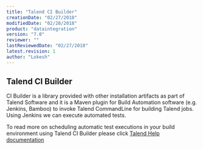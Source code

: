 ```yaml
---
title: "Talend CI Builder"
creationDate: "02/27/2018"
modifiedDate: "02/28/2018"
product: "dataintegration"
version: "7.0"
reviewer: ""
lastReviewedDate: "02/27/2018"
latest.revision: 1
author: "Lokesh"
---
```


## Talend CI Builder

CI Builder is a library provided with other installation artifacts as part of Talend Software and it is a Maven plugin for Build Automation software (e.g. Jenkins, Bamboo) to invoke Talend CommandLine for building Talend jobs. Using Jenkins we can execute automated tests.

To read more on scheduling automatic test executions in your build environment using Talend CI Builder please click <a href="https://help.talend.com/reader/HJ4q~FggK69ZfRYzb2Ftfg/c3j3RadfDmZ4CwHPUEbJWA" target="_blank">Talend Help documentation</a> 

<!-- links -->
